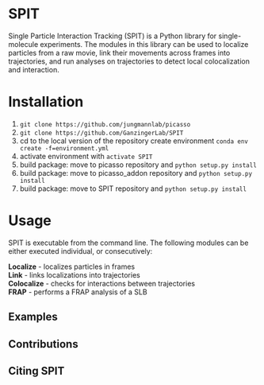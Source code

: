 # SPIT
Single Particle Interaction Tracking (SPIT) is a Python library for single-molecule experiments. The modules in this library can be used to localize particles from a raw movie, link their movements across frames into trajectories, and run analyses on trajectories to detect local colocalization and interaction.

# Installation
1. `git clone https://github.com/jungmannlab/picasso`
3. `git clone https://github.com/GanzingerLab/SPIT`
4. cd to the local version of the repository create environment `conda env create -f=environment.yml`
5. activate environment with `activate SPIT`
6. build package: move to picasso repository and `python setup.py install`
7. build package: move to picasso_addon repository and `python setup.py install`
8. build package: move to SPIT repository and `python setup.py install`


# Usage
SPIT is executable from the command line. The following modules can be either executed individual, or consecutively:

**Localize** - localizes particles in frames </br>
**Link** - links localizations into trajectories </br>
**Colocalize** - checks for interactions between trajectories </br>
**FRAP** - performs a FRAP analysis of a SLB </br>

## Examples

## Contributions

## Citing SPIT

